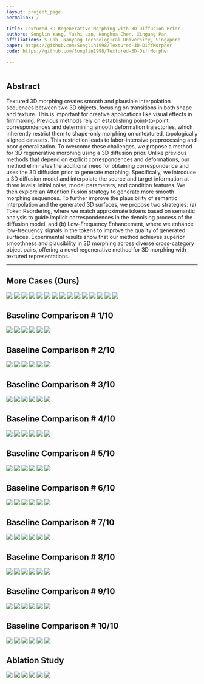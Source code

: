```yaml
---
layout: project_page
permalink: /

title: Textured 3D Regenerative Morphing with 3D Diffusion Prior
authors: Songlin Yang, Yushi Lan, Honghua Chen, Xingang Pan
affiliations: S-Lab, Nanyang Technological University, Singapore
paper: https://github.com/Songlin1998/Textured-3D-DiffMorpher
code: https://github.com/Songlin1998/Textured-3D-DiffMorpher

---
```


<!-- Using HTML to center the abstract -->
<div class="columns is-centered has-text-centered">
    <div class="column is-four-fifths">
        <h2>Abstract</h2>
        <div class="content has-text-justified">
Textured 3D morphing creates smooth and plausible interpolation sequences between two 3D objects, focusing on transitions in both shape and texture. This is important for creative applications like visual effects in filmmaking. Previous methods rely on establishing point-to-point correspondences and determining smooth deformation trajectories, which inherently restrict them to shape-only morphing on untextured, topologically aligned datasets. This restriction leads to labor-intensive preprocessing and poor generalization. To overcome these challenges, we propose a method for 3D regenerative morphing using a 3D diffusion prior. Unlike previous methods that depend on explicit correspondences and deformations, our method eliminates the additional need for obtaining correspondence and uses the 3D diffusion prior to generate morphing. Specifically, we introduce a 3D diffusion model and interpolate the source and target information at three levels: initial noise, model parameters, and condition features. We then explore an Attention Fusion strategy to generate more smooth morphing sequences. To further improve the plausibility of semantic interpolation and the generated 3D surfaces, we propose two strategies: (a) Token Reordering, where we match approximate tokens based on semantic analysis to guide implicit correspondences in the denoising process of the diffusion model, and (b) Low-Frequency Enhancement, where we enhance low-frequency signals in the tokens to improve the quality of generated surfaces. Experimental results show that our method achieves superior smoothness and plausibility in 3D morphing across diverse cross-category object pairs, offering a novel regenerative method for 3D morphing with textured representations.
        </div>
    </div>
</div>

---

## More Cases (Ours)

![](/static/image/video_ours_1.gif) ![](/static/image/video_ours_2.gif)
![](/static/image/video_ours_3.gif) ![](/static/image/video_ours_4.gif)
![](/static/image/video_ours_5.gif) ![](/static/image/video_ours_6.gif)
![](/static/image/video_ours_7.gif) ![](/static/image/video_ours_8.gif)
![](/static/image/video_ours_9.gif) ![](/static/image/video_ours_10.gif)
![](/static/image/video_ours_11.gif) ![](/static/image/video_ours_12.gif)
![](/static/image/video_ours_13.gif) ![](/static/image/video_ours_14.gif)
![](/static/image/video_ours_15.gif) 

## Baseline Comparison \# 1/10

![](/static/image/case_1_diffmorpher.gif) ![](/static/image/case_1_aid.gif)
![](/static/image/case_1_mvadapter.gif) ![](/static/image/case_1_luma.gif)
![](/static/image/case_1_morphflow.gif) ![](/static/image/case_1_ours.gif)

## Baseline Comparison \# 2/10

![](/static/image/case_2_diffmorpher.gif) ![](/static/image/case_2_aid.gif)
![](/static/image/case_2_mvadapter.gif) ![](/static/image/case_2_luma.gif)
![](/static/image/case_2_morphflow.gif) ![](/static/image/case_2_ours.gif)

## Baseline Comparison \# 3/10

![](/static/image/case_3_diffmorpher.gif) ![](/static/image/case_3_aid.gif)
![](/static/image/case_3_mvadapter.gif) ![](/static/image/case_3_luma.gif)
![](/static/image/case_3_morphflow.gif) ![](/static/image/case_3_ours.gif)

## Baseline Comparison \# 4/10

![](/static/image/case_4_diffmorpher.gif) ![](/static/image/case_4_aid.gif)
![](/static/image/case_4_mvadapter.gif) ![](/static/image/case_4_luma.gif)
![](/static/image/case_4_morphflow.gif) ![](/static/image/case_4_ours.gif)

## Baseline Comparison \# 5/10

![](/static/image/case_5_diffmorpher.gif) ![](/static/image/case_5_aid.gif)
![](/static/image/case_5_mvadapter.gif) ![](/static/image/case_5_luma.gif)
![](/static/image/case_5_morphflow.gif) ![](/static/image/case_5_ours.gif)

## Baseline Comparison \# 6/10

![](/static/image/case_6_diffmorpher.gif) ![](/static/image/case_6_aid.gif)
![](/static/image/case_6_mvadapter.gif) ![](/static/image/case_6_luma.gif)
![](/static/image/case_6_morphflow.gif) ![](/static/image/case_6_ours.gif)

## Baseline Comparison \# 7/10

![](/static/image/case_7_diffmorpher.gif) ![](/static/image/case_7_aid.gif)
![](/static/image/case_7_mvadapter.gif) ![](/static/image/case_7_luma.gif)
![](/static/image/case_7_morphflow.gif) ![](/static/image/case_7_ours.gif)

## Baseline Comparison \# 8/10

![](/static/image/case_8_diffmorpher.gif) ![](/static/image/case_8_aid.gif)
![](/static/image/case_8_mvadapter.gif) ![](/static/image/case_8_luma.gif)
![](/static/image/case_8_morphflow.gif) ![](/static/image/case_8_ours.gif)

## Baseline Comparison \# 9/10

![](/static/image/case_9_diffmorpher.gif) ![](/static/image/case_9_aid.gif)
![](/static/image/case_9_mvadapter.gif) ![](/static/image/case_9_luma.gif)
![](/static/image/case_9_morphflow.gif) ![](/static/image/case_9_ours.gif)

## Baseline Comparison \# 10/10

![](/static/image/case_10_diffmorpher.gif) ![](/static/image/case_10_aid.gif)
![](/static/image/case_10_mvadapter.gif) ![](/static/image/case_10_luma.gif)
![](/static/image/case_10_morphflow.gif) ![](/static/image/case_10_ours.gif)

## Ablation Study

![](/static/image/ablation_1.gif) ![](/static/image/ablation_2.gif)
![](/static/image/ablation_3.gif) ![](/static/image/ablation_4.gif)
![](/static/image/ablation_5.gif) ![](/static/image/ablation_6.gif)

